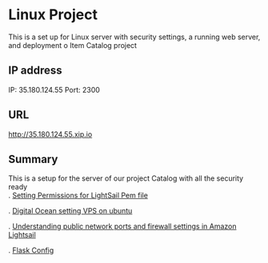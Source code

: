 # Linux Project

This is a set up for Linux server with security settings, a running web server, and deployment o Item Catalog project 


## IP address 
IP: 35.180.124.55
Port: 2300 

## URL
http://35.180.124.55.xip.io

## Summary
This is a setup for the server of our project Catalog with all the security ready  
. [Setting Permissions for LightSail Pem file](http://unix.stackexchange.com/questions/115838/what-is-the-right-file-permission-for-a-pem-file-to-ssh-and-scp) 

. [Digital Ocean setting VPS on ubuntu](https://www.digitalocean.com/community/tutorials/how-to-deploy-a-flask-application-on-an-ubuntu-vps) 
 
. [Understanding public network ports and firewall settings in Amazon Lightsail](https://lightsail.aws.amazon.com/ls/docs/en/articles/understanding-firewall-and-port-mappings-in-amazon-lightsail)

. [Flask Config](http://flask.pocoo.org/docs/0.12/config/) 

